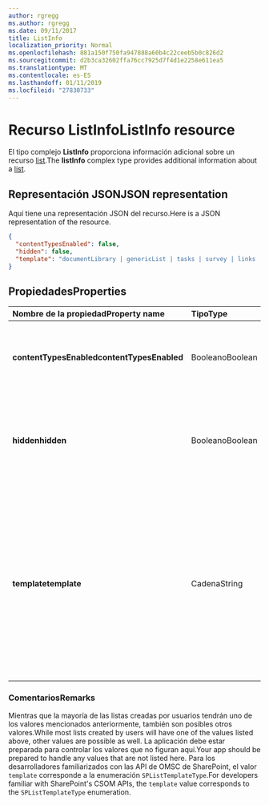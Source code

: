```yaml
---
author: rgregg
ms.author: rgregg
ms.date: 09/11/2017
title: ListInfo
localization_priority: Normal
ms.openlocfilehash: 881a150f750fa947888a60b4c22ceeb5b0c826d2
ms.sourcegitcommit: d2b3ca32602ffa76cc7925d7f4d1e2258e611ea5
ms.translationtype: MT
ms.contentlocale: es-ES
ms.lasthandoff: 01/11/2019
ms.locfileid: "27830733"
---
```

# <a name="listinfo-resource"></a><span data-ttu-id="ccaa8-102">Recurso ListInfo</span><span class="sxs-lookup"><span data-stu-id="ccaa8-102">ListInfo resource</span></span>

<span data-ttu-id="ccaa8-103">El tipo complejo **ListInfo** proporciona información adicional sobre un recurso [list][].</span><span class="sxs-lookup"><span data-stu-id="ccaa8-103">The **listInfo** complex type provides additional information about a [list][].</span></span>

[list]: list.md

## <a name="json-representation"></a><span data-ttu-id="ccaa8-105">Representación JSON</span><span class="sxs-lookup"><span data-stu-id="ccaa8-105">JSON representation</span></span>

<span data-ttu-id="ccaa8-106">Aquí tiene una representación JSON del recurso.</span><span class="sxs-lookup"><span data-stu-id="ccaa8-106">Here is a JSON representation of the resource.</span></span>

<!-- {
  "blockType": "resource",
  "optionalProperties": [
  ],
  "@odata.type": "microsoft.graph.listInfo"
}-->

```json
{
  "contentTypesEnabled": false,
  "hidden": false,
  "template": "documentLibrary | genericList | tasks | survey | links | announcements | contacts | ..."
}
```

## <a name="properties"></a><span data-ttu-id="ccaa8-107">Propiedades</span><span class="sxs-lookup"><span data-stu-id="ccaa8-107">Properties</span></span>

| <span data-ttu-id="ccaa8-108">Nombre de la propiedad</span><span class="sxs-lookup"><span data-stu-id="ccaa8-108">Property name</span></span>           | <span data-ttu-id="ccaa8-109">Tipo</span><span class="sxs-lookup"><span data-stu-id="ccaa8-109">Type</span></span>    | <span data-ttu-id="ccaa8-110">Descripción</span><span class="sxs-lookup"><span data-stu-id="ccaa8-110">Description</span></span>
|:------------------------|:--------|:------------------------------------------------
| <span data-ttu-id="ccaa8-111">**contentTypesEnabled**</span><span class="sxs-lookup"><span data-stu-id="ccaa8-111">**contentTypesEnabled**</span></span> | <span data-ttu-id="ccaa8-112">Booleano</span><span class="sxs-lookup"><span data-stu-id="ccaa8-112">Boolean</span></span> | <span data-ttu-id="ccaa8-113">Si es `true`, indica que los tipos de contenido están habilitados para esta lista.</span><span class="sxs-lookup"><span data-stu-id="ccaa8-113">If `true`, indicates that content types are enabled for this list.</span></span>
| <span data-ttu-id="ccaa8-114">**hidden**</span><span class="sxs-lookup"><span data-stu-id="ccaa8-114">**hidden**</span></span>              | <span data-ttu-id="ccaa8-115">Booleano</span><span class="sxs-lookup"><span data-stu-id="ccaa8-115">Boolean</span></span> | <span data-ttu-id="ccaa8-116">Si es `true`, indica que la lista no es visible normalmente en la experiencia del usuario de SharePoint.</span><span class="sxs-lookup"><span data-stu-id="ccaa8-116">If `true`, indicates that the list is not normally visible in the SharePoint user experience.</span></span>
| <span data-ttu-id="ccaa8-117">**template**</span><span class="sxs-lookup"><span data-stu-id="ccaa8-117">**template**</span></span>            | <span data-ttu-id="ccaa8-118">Cadena</span><span class="sxs-lookup"><span data-stu-id="ccaa8-118">String</span></span>  | <span data-ttu-id="ccaa8-119">Un valor enumerado que representa la plantilla de lista base usada al crear la lista.</span><span class="sxs-lookup"><span data-stu-id="ccaa8-119">An enumerated value that represents the base list template used in creating the list.</span></span> <span data-ttu-id="ccaa8-120">Los valores posibles incluyen `documentLibrary`, `genericList`, `task`, `survey`, `announcements`, `contacts` y más.</span><span class="sxs-lookup"><span data-stu-id="ccaa8-120">Possible values include `documentLibrary`, `genericList`, `task`, `survey`, `announcements`, `contacts`, and more.</span></span>

### <a name="remarks"></a><span data-ttu-id="ccaa8-121">Comentarios</span><span class="sxs-lookup"><span data-stu-id="ccaa8-121">Remarks</span></span>

<span data-ttu-id="ccaa8-122">Mientras que la mayoría de las listas creadas por usuarios tendrán uno de los valores mencionados anteriormente, también son posibles otros valores.</span><span class="sxs-lookup"><span data-stu-id="ccaa8-122">While most lists created by users will have one of the values listed above, other values are possible as well.</span></span>
<span data-ttu-id="ccaa8-123">La aplicación debe estar preparada para controlar los valores que no figuran aquí.</span><span class="sxs-lookup"><span data-stu-id="ccaa8-123">Your app should be prepared to handle any values that are not listed here.</span></span>
<span data-ttu-id="ccaa8-124">Para los desarrolladores familiarizados con las API de OMSC de SharePoint, el valor `template` corresponde a la enumeración `SPListTemplateType`.</span><span class="sxs-lookup"><span data-stu-id="ccaa8-124">For developers familiar with SharePoint's CSOM APIs, the `template` value corresponds to the `SPListTemplateType` enumeration.</span></span>

<!-- uuid: 8fcb5dbc-d5aa-4681-8e31-b001d5168d79
2015-10-25 14:57:30 UTC -->
<!-- {
  "type": "#page.annotation",
  "description": "",
  "keywords": "",
  "section": "documentation",
  "suppressions": [
    "Warning: /api-reference/v1.0/resources/listinfo.md:
      Found potential enums in resource example that weren't defined in a table:(documentLibrary,genericList,tasks,survey,links,announcements,contacts,...) are in resource, but () are in table"
  ],
  "tocPath": ""
}-->
